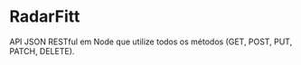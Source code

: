 # RadarFitt

API JSON RESTful em Node que utilize todos os métodos (GET, POST, PUT, PATCH, DELETE).
